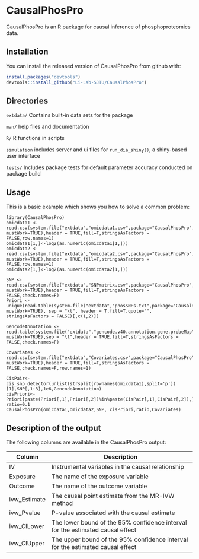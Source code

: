 
# CausalPhosPro

<!-- badges: start -->
<!-- badges: end -->

CausalPhosPro is an R package for causal inference of phosphoproteomics data.

## Installation

You can install the released version of CausalPhosPro from github with:

``` r
install.packages("devtools")
devtools::install_github("Li-Lab-SJTU/CausalPhosPro")
```

## Directories

`extdata/` Contains built-in data sets for the package

`man/`  help files and documentation

`R/`    R functions in scripts

`simulation` includes server and ui files for `run_dia_shiny()`, a shiny-based user interface

`tests/` Includes package tests for default parameter accuracy conducted on package build

## Usage

This is a basic example which shows you how to solve a common problem:

```{r example}
library(CausalPhosPro)
omicdata1 <- read.csv(system.file("extdata","omicdata1.csv",package="CausalPhosPro", mustWork=TRUE),header = TRUE,fill=T,stringsAsFactors = FALSE,row.names=1)
omicdata1[1,]<-log2(as.numeric(omicdata1[1,]))
omicdata2 <- read.csv(system.file("extdata","omicdata2.csv",package="CausalPhosPro", mustWork=TRUE),header = TRUE,fill=T,stringsAsFactors = FALSE,row.names=1)
omicdata2[1,]<-log2(as.numeric(omicdata2[1,]))
 
SNP <- read.csv(system.file("extdata","SNPmatrix.csv",package="CausalPhosPro", mustWork=TRUE),header = TRUE,fill=T,stringsAsFactors = FALSE,check.names=F)
Priori <- unique(read.table(system.file("extdata","phosSNPs.txt",package="CausalPhosPro", mustWork=TRUE), sep = "\t", header = T,fill=T,quote="", stringsAsFactors = FALSE)[,c(1,2)])

GencodeAnnotation <- read.table(system.file("extdata","gencode.v40.annotation.gene.probeMap",package="CausalPhosPro", mustWork=TRUE),sep = "\t",header = TRUE,fill=T,stringsAsFactors = FALSE,check.names=F)

Covariates <- read.csv(system.file("extdata","Covariates.csv",package="CausalPhosPro", mustWork=TRUE),header = TRUE,fill=T,stringsAsFactors = FALSE,check.names=F,row.names=1)

CisPair<-cis_snp_detector(unlist(strsplit(rownames(omicdata1),split='p'))[1],SNP[,1:3],1e6,GencodeAnnotation)
cisPriori<-Priori[paste(Priori[,1],Priori[,2])%in%paste(CisPair[,1],CisPair[,2]),]
ratio=0.1
CausalPhosPro(omicdata1,omicdata2,SNP, cisPriori,ratio,Covariates)
```

## Description of the output

The following columns are available in the CausalPhosPro output:

| Column | Description |
| ------------- | ------------- |
| IV | Instrumental variables in the causal relationship |
| Exposure | The name of the exposure variable |
| Outcome | The name of the outcome variable |
| ivw_Estimate | The causal point estimate from the MR-IVW method |
| ivw_Pvalue | P-value associated with the causal estimate |
| ivw_CILower | The lower bound of the 95% confidence interval for the estimated causal effect |
| ivw_CIUpper | The upper bound of the 95% confidence interval for the estimated causal effect |


